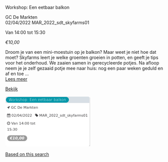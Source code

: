 Workshop: Een eetbaar balkon

GC De Markten  
02/04/2022 MAR\_2022\_sdt\_skyfarms01  

Van 14:00 tot 15:30

*€10,00*

  

Droom je van een mini-moestuin op je balkon? Maar weet je niet hoe dat moet? Skyfarms leert je welke groenten groeien in potten, en geeft je tips voor het onderhoud. We zaaien samen in gerecycleerde potjes. Na afloop neem je je zelf gezaaid potje mee naar huis: nog een paar weken geduld en af en toe ...  
[Lees meer](https://tickets.vgc.be/activity/subscribe/MAR_2022_sdt_skyfarms01)

[Bekijk](https://tickets.vgc.be/activity/subscribe/MAR_2022_sdt_skyfarms01)

![](75093.png)

[Based on this search](https://tickets.vgc.be/activity/index?&vrijeplaatsen=1&Age%5B%5D=3%2C5&entity=244)
